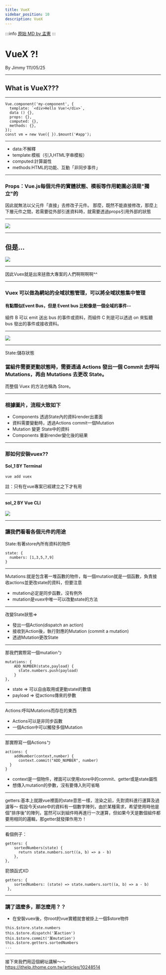 ```yaml
---
title: VueX
sidebar_position: 10
description: VueX
---
```


:::info
[原始 MD by 孟憲](https://hackmd.io/@JimmyHsieh-0129/rk-Hh2cP5#/)
:::

# VueX ?!
By Jimmy
111/05/25

---

## What is VueX???

----

```javascript=
Vue.component('my-component', {  
  template: `<div>Hello Vue!</div>`,
  data () {},
  props: {},
  computed: {},
  methods: {},
});
const vm = new Vue({ }).$mount('#app');
```

----

* data:不解釋
* template:模板（引入HTML字串模板）
* computed:計算屬性
* methods:HTML的功能、互動「非同步事件」

----

### Props：Vue.js每個元件的實體狀態、模板等作用範圍必須是"獨立"的
因此就無法以父元件「直接」去修改子元件。
那麼，既然不能直接修改，那麼上下層元件之間，若需要從外部引進資料時，就需要透過props引用外部的狀態

----

![](https://i.imgur.com/Ly1ErR9.png)

----

## 但是...
![](https://i.imgur.com/qqiSpy3.png)

----

因此Vuex就是出來拯救大專案的人們啊啊啊啊^^

----

### Vuex 可以做為網站的全域狀態管理，可以將全域狀態集中管理
#### 有點類似Event Bus，但是 Event bus 比較像是一個全域的事件--
組件 B 可以 emit 送出 bus 的事件或資料，而組件 C 則是可以透過 on 來監聽 bus 發出的事件或接收資料。

---

![](https://i.imgur.com/LJ2AuF4.png)

----

State:儲存狀態
### 當組件需要更動狀態時，需要透過 Actions 發出一個 Commit 去呼叫 Mutations，再由 Mutations 去更改 State。
而整個 Vuex 的方法也稱為 Store。

----

### 根據圖片，流程大致如下

* Components 透過State內的資料render出畫面
* 資料需要變動時，透過Actions commit一個Mutation
* Mutation 變更 State中的資料
* Components 重新render變化後的結果

----

### 那如何安裝vuex??
#### Sol_1 BY Terminal
```shell=
vue add vuex
```
註：只有在vue專案已經建立之下才有用

----
#### sol_2 BY Vue CLI
![](https://i.imgur.com/YBMfmee.png)

----

### 讓我們看看各個元件的用途
State:有著store內所有資料的物件
```javascript=
state: {
  numbers: [1,3,5,7,9]
}
```

----

Mutations:就是包含著一堆函數的物件，每一個mutation就是一個函數，負責接收actions並更改state的資料，但要注意
* mutation必定是同步函數，沒有例外
* mutation是vuex中唯一可以改動state的方法

----

改變State狀態=>

* 發出一個Action(dispatch an action)
* 接收到Action後，執行對應的Mutation (commit a mutation)
* 透過Mutation更改State

----

那我們實際寫一個mutationㄅ
```javascript=
mutations: {
    ADD_NUMBER(state,payload) {
      state.numbers.push(payload)
    }
},
```
* state => 可以自由取用或更動state的數值
* payload => 從actions傳來的參數


----

Actions:呼叫Mutations而存在的東西
* Actions可以是非同步函數
* 一個Action中可以觸發多個Mutation

----

那實際寫一個Actionsㄅ
```javascript=
actions: {
    addNumber(context,number) {
      context.commit("ADD_NUMBER", number)
  }
}
```
* context是一個物件，裡面可以使用store中的commit、getter或是state屬性
* 想傳入mutation的參數，沒有要傳入則可省略

----

getters:基本上就跟vue裡面的state意思一樣，渲染之前，先對資料進行運算及過濾等～
假設今天state中的資料有一個數字陣列，由於某種需求，希望使用時他是個"排序後"的陣列，當然可以到組件時再進行一次運算，但如果今天是數個組件都要用相同的邏輯，那getter就發揮作用ㄌ！

----

看個例子：
```javascript=
getters: {
    sortedNumbers(state) {
      return state.numbers.sort((a, b) => a - b)
    },
},
```
箭頭函式XD
```javascript=
getters: {
    sortedNumbers: (state) => state.numbers.sort((a, b) => a - b)
 },
```

----

### 講了這麼多，那怎麼用？？
* 在安裝vuex後，你root的vue實體就會被掛上一個$store物件
```javascript=
this.$store.state.numbers
this.$store.dispatch('某action')
this.$store.commit('某mutation')
this.$store.getters.sortedNumbers
...
```

----

接下來我們用這個網址講解～～
https://ithelp.ithome.com.tw/articles/10248514

